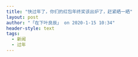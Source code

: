 ```yaml
---
title: "快过年了，你们的红包年终奖该出炉了，赶紧晒一晒"
layout: post
author: "「在下叶良辰」 on 2020-1-15 10:34"
header-style: text
tags:
  - 新闻
  - 过年
---
```


<head></head>
<body>
 <br>
</body>


